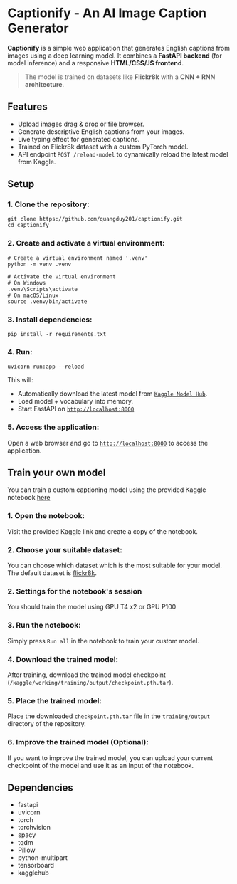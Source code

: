 # Captionify - An AI Image Caption Generator

**Captionify** is a simple web application that generates English captions from images using a deep learning model.
It combines a **FastAPI backend** (for model inference) and a responsive **HTML/CSS/JS frontend**.

> The model is trained on datasets like **Flickr8k** with a **CNN + RNN architecture**.

## Features

- Upload images drag & drop or file browser.
- Generate descriptive English captions from your images.
- Live typing effect for generated captions.
- Trained on Flickr8k dataset with a custom PyTorch model.
- API endpoint `POST /reload-model` to dynamically reload the latest model from Kaggle.


## Setup

### 1. Clone the repository:
```shell
git clone https://github.com/quangduy201/captionify.git
cd captionify
```

### 2. Create and activate a virtual environment:
```shell
# Create a virtual environment named '.venv'
python -m venv .venv

# Activate the virtual environment
# On Windows
.venv\Scripts\activate
# On macOS/Linux
source .venv/bin/activate
```
   
### 3. Install dependencies:
```shell
pip install -r requirements.txt
```
    
### 4. Run:
```shell
uvicorn run:app --reload
```

This will:
- Automatically download the latest model from [`Kaggle Model Hub`](https://www.kaggle.com/models/quangduy201/image-captioning).
- Load model + vocabulary into memory.
- Start FastAPI on [`http://localhost:8000`](http://localhost:8000)


### 5. Access the application:
Open a web browser and go to [`http://localhost:8000`](http://localhost:8000) to access the application.


## Train your own model

You can train a custom captioning model using the provided Kaggle notebook [here](https://www.kaggle.com/code/quangduy201/image-captioning-pytorch)
### 1. Open the notebook:
Visit the provided Kaggle link and create a copy of the notebook.

### 2. Choose your suitable dataset:
You can choose which dataset which is the most suitable for your model.
The default dataset is [flickr8k](https://www.kaggle.com/datasets/quangduy201/flickr8k).

### 2. Settings for the notebook's session
You should train the model using GPU T4 x2 or GPU P100

### 3. Run the notebook:
Simply press `Run all` in the notebook to train your custom model.

### 4. Download the trained model:
After training, download the trained model checkpoint (`/kaggle/working/training/output/checkpoint.pth.tar`).

### 5. Place the trained model:
Place the downloaded `checkpoint.pth.tar` file in the `training/output` directory of the repository.

### 6. Improve the trained model (Optional):
If you want to improve the trained model, you can upload your current checkpoint of the model
and use it as an Input of the notebook.


## Dependencies

- fastapi
- uvicorn
- torch
- torchvision
- spacy
- tqdm
- Pillow
- python-multipart
- tensorboard
- kagglehub
